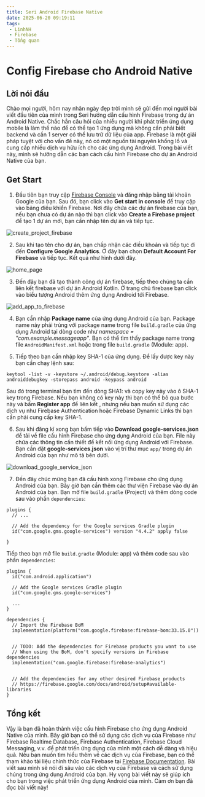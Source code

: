 ```yaml
---
title: Seri Android Firebase Native
date: 2025-06-20 09:19:11
tags:
 - LinhNH
 - Firebase
 - Tổng quan
---
```


# Config Firebase cho Android Native

## Lời nói đầu

Chào mọi người, hôm nay nhân ngày đẹp trời mình sẽ gửi đến mọi người bài viết đầu tiên của mình trong Seri hướng dẫn cấu hình Firebase trong dự án Android Native. Chắc hẳn câu hỏi của nhiều người khi phát triển ứng dụng mobile là làm thế nào để có thể tạo 1 ứng dụng mà không cần phải biết backend và cần 1 server có thể lưu trữ dữ liệu của app. Firebase là một giải pháp tuyệt vời cho vấn đề này, nó có một nguồn tài nguyên khổng lồ và cung cấp nhiều dịch vụ hữu ích cho các ứng dụng Android. Trong bài viết này, mình sẽ hướng dẫn các bạn cách cấu hình Firebase cho dự án Android Native của bạn.

## Get Start

1. Đầu tiên bạn truy cập [Firebase Console](https://firebase.google.com/) và đăng nhập bằng tài khoản Google của bạn. Sau đó, bạn click vào **Get start in console** để truy cập vào bảng điều khiển Firebase. Nơi đây chứa các dự án firebase của bạn, nếu bạn chưa có dự án nào thì bạn click vào **Create a Firebase project** để tạo 1 dự án mới, bạn cần nhập tên dự án và tiếp tục.

![create_project_firebase](/css/images/linhnh/create_project_firebase.png "Create Project Firebase")

2. Sau khi tạo tên cho dự án, bạn chấp nhận các điều khoản và tiếp tục đi đến **Configure Google Analytics**. Ở đây bạn chọn **Default Account For Firebase** và tiếp tục. Kết quả như hình dưới đây.

![home_page](/css/images/linhnh/home_page.png "Home Page")

3. Đến đây bạn đã tạo thành công dự án firebase, tiếp theo chúng ta cần liên kết firebase với dự án Android Kotlin. Ở trang chủ firebase bạn click vào biểu tượng Android thêm ứng dụng Android tới Firebase.

![add_app_to_firebase](/css/images/linhnh/add_app_to_firebase.png "Add App to Firebase")

4. Bạn cần nhập **Package name** của ứng dụng Android của bạn. Package name này phải trùng với package name trong file `build.gradle` của ứng dụng Android tại dòng code như *namespace = "com.example.messageapp"*. Bạn có thể tìm thấy package name trong file `AndroidManifest.xml` hoặc trong file `build.gradle` (Module: app).

5. Tiếp theo bạn cần nhập key SHA-1 của ứng dụng. Để lấy được key này bạn cần chạy lệnh sau:
```
keytool -list -v -keystore ~/.android/debug.keystore -alias androiddebugkey -storepass android -keypass android
```
Sau đó trong terminal bạn tìm đến dòng SHA1: và copy key này vào ô SHA-1 key trong Firebase. Nếu bạn không có key này thì bạn có thể bỏ qua bước này và bấm **Register app** để liên kết , nhưng nếu bạn muốn sử dụng các dịch vụ như Firebase Authentication hoặc Firebase Dynamic Links thì bạn cần phải cung cấp key SHA-1.

6. Sau khi đăng kí xong bạn bấm tiếp vào **Download google-services.json** để tải về file cấu hình Firebase cho ứng dụng Android của bạn. File này chứa các thông tin cần thiết để kết nối ứng dụng Android với Firebase. Bạn cần đặt **google-services.json** vào vị trí thư mục `app/` trong dự án Android của bạn như mô tả bên dưới.

![download_google_service_json](/css/images/linhnh/download_google_service_json.png "Download Google Service Json")

7. Đến đây chúc mừng bạn đã cấu hình xong Firebase cho ứng dụng Android của bạn. Bây giờ bạn cần thêm các thư viện Firebase vào dự án Android của bạn. Bạn mở file `build.gradle` (Project) và thêm dòng code sau vào phần `dependencies`:

```
plugins {
  // ...

  // Add the dependency for the Google services Gradle plugin
  id("com.google.gms.google-services") version "4.4.2" apply false

}
```
Tiếp theo bạn mở file `build.gradle` (Module: app) và thêm code sau vào phần `dependencies`:

```
plugins {
  id("com.android.application")

  // Add the Google services Gradle plugin
  id("com.google.gms.google-services")

  ...
}

dependencies {
  // Import the Firebase BoM
  implementation(platform("com.google.firebase:firebase-bom:33.15.0"))


  // TODO: Add the dependencies for Firebase products you want to use
  // When using the BoM, don't specify versions in Firebase dependencies
  implementation("com.google.firebase:firebase-analytics")


  // Add the dependencies for any other desired Firebase products
  // https://firebase.google.com/docs/android/setup#available-libraries
}
```

## Tổng kết
Vậy là bạn đã hoàn thành việc cấu hình Firebase cho ứng dụng Android Native của mình. Bây giờ bạn có thể sử dụng các dịch vụ của Firebase như Firebase Realtime Database, Firebase Authentication, Firebase Cloud Messaging, v.v. để phát triển ứng dụng của mình một cách dễ dàng và hiệu quả. Nếu bạn muốn tìm hiểu thêm về các dịch vụ của Firebase, bạn có thể tham khảo tài liệu chính thức của Firebase tại [Firebase Documentation](https://firebase.google.com/docs). Bài viết sau mình sẽ nói đi sâu vào các dịch vụ của Firebase và cách sử dụng chúng trong ứng dụng Android của bạn. Hy vọng bài viết này sẽ giúp ích cho bạn trong việc phát triển ứng dụng Android của mình. Cảm ơn bạn đã đọc bài viết này!
